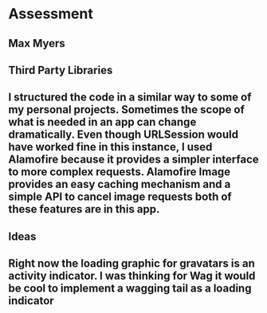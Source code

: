 #  Assessment

##  Max Myers


## Third Party Libraries
## I structured the code in a similar way to some of my personal projects. Sometimes the scope of what is needed in an app can change dramatically. Even though URLSession would have worked fine in this instance, I used Alamofire because it provides a simpler interface to more complex requests. Alamofire Image provides an easy caching mechanism and a simple API to cancel image requests both of these features are in this app.


## Ideas
## Right now the loading graphic for gravatars is an activity indicator. I was thinking for Wag it would be cool to implement a wagging tail as a loading indicator
